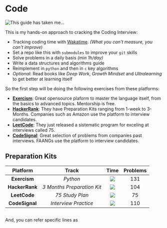 # Code
![This guide has taken me...](https://wakatime.com/badge/user/5272a810-7eca-46d6-ae5c-e0a33012c5d9/project/6a92e5e4-26fc-4de4-ac7a-cd942966f299.svg?style=for-the-badge)


This is my hands-on approach to cracking the Coding Interview: 

- Tracking coding time with [Wakatime](https://wakatime.com/). *(What you can't measure, you can't improve)*
- Set a repo like this with `submodules` to improve your `git` skills
- Solve problems in a daily basis *(min 1h/day)*
- Write a data structures and algorithms guide
- Reimplement in `python` and then in `c` key algorithms
- *Optional*: Read books like *Deep Work*, *Growth Mindset* and *Ultralearning* to get better at learning itself

So the first step will be doing the following exercises from these platforms:

- [**Exercism**](https://exercism.io/languages/python): Great opensource plaform to master the language itself, from the basics to advanced topics. Mentorship is free.
- [**HackerRank**](https://www.hackerrank.com/interview/preparation-kits/): They have Preparation Kits ranging from 1-week to 3-Months. Companies such as Amazon use the platform to interview candidates.
- [**LeetCode**](https://leetcode.com/study-plan/leetcode-75/): They just released a sistematic program for exceling at interviews called 75.
- [**CodeSignal**](https://app.codesignal.com/interview-practice): Great selection of problems from companies past interviews. FAANGs use the platform to interview candidates.

## Preparation Kits


|    Platform    |           Track            |     Time     | Problems |
| :------------: | :------------------------: | :----------: | :------: |
|  **Exercism**  |          *Python*          | [![][e]][e1] |   131    |
| **HackerRank** | *3 Months Preparation Kit* | [![][h]][h1] |   104    |
|  **LeetCode**  |      *75 Study Plan*       | [![][l]][l1] |    75    |
| **CodeSignal** |    *Interview Practice*    | [![][c]][c1] |   110    |


[c]: https://wakatime.com/badge/user/5272a810-7eca-46d6-ae5c-e0a33012c5d9/project/42542304-ee4a-4bf7-a5d9-783333f3cbda.svg?style=social
[e]: https://wakatime.com/badge/user/5272a810-7eca-46d6-ae5c-e0a33012c5d9/project/9bc574bc-7d9b-47c6-8e77-2d94ee18d615.svg?style=social
[h]: https://wakatime.com/badge/user/5272a810-7eca-46d6-ae5c-e0a33012c5d9/project/ae7c93eb-6e19-4f02-afae-150fa66e35b9.svg?style=social
[l]: https://wakatime.com/badge/user/5272a810-7eca-46d6-ae5c-e0a33012c5d9/project/b6b62006-5e0a-41d5-aae4-0b0ac259893d.svg?style=social

[c1]: https://app.codesignal.com/interview-practice
[e1]: https://exercism.org/tracks/python
[h1]: https://www.hackerrank.com/interview/preparation-kits/three-month-preparation-kit/three-month-week-one/challenges
[l1]: https://leetcode.com/study-plan/leetcode-75/?progress=z4ltm72


```python:https://github.com/ofou/leetcode/blob/c82bd05769d90a6ee671a7e6364b7445ff732744/python/1.two-sum.py

```

And, you can refer specific lines as
```python:https://github.com/ofou/leetcode/blob/c82bd05769d90a6ee671a7e6364b7445ff732744/python/1.two-sum.py [9-17]
 
```
